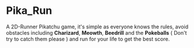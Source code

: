 # Pika_Run
A 2D-Runner Pikatchu game, it's simple as everyone knows the rules, avoid obstacles including **Charizard**, **Meowth**, **Beedrill** and the **Pokeballs** ( Don't try to catch them please ) and run for your life to get the best score.
